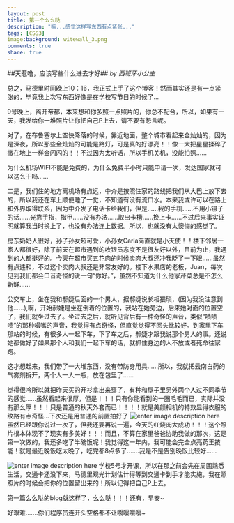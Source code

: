 ```yaml
---
layout: post
title: 第一个么么哒
description: "嘛...感觉这样写东西有点紧张..."
tags: [CSS3]
image:background: witewall_3.png
comments: true
share: true
---
```

##天惹噜，应该写些什么进去才好##
*by 西班牙小公主*

总之，马德里时间晚上10：16，我正式上手了这个博客！然而其实还是有一点紧张的，毕竟我上次写东西好像是在学校写节目的时候了...      
                    
9号晚上，离开帝都，本来想和你多照一点照片的，你总不配合，所以，如果有一天，我发给你一堆照片让你把自己P上去，请不要有怨言呢。
    
对了，在布鲁塞尔上空快降落的时候，靠近地面，整个城市看起来金灿灿的，因为是深夜，所以那些金灿灿的可能是路灯，可是真的好漂亮！！像一大把星星揉碎了撒在地上一样金闪闪的！！不过因为太听话，所以手机关机，没能拍照......
    
为什么机场WIFI不能是免费的，为什么免费半小时只能申请一次，发达国家就可以这么干吗......
    
二是，我们住的地方离机场有点远，中介是按照住家的路线把我们从大巴上放下去的，所以我还在车上顺便睡了一觉，不知道有没有流口水。本来我或许可以在路上和外界取得联系，因为中介发了电话卡给我们，但是......我的手机......不用小镊子的话......光靠手指，指甲......没有办法......取出卡槽......换上卡......不过后来事实证明就算我当时换上了，也没有办法连上数据。所以，也就没有太懊悔的感觉了。
    
房东奶奶人很好，孙子孙女超可爱，小孙女Carla简直就是小天使！！楼下邻居一家人都很好，除了前天在超市遇到的收银员态度不是很友好以外，目前为止，我遇到的人都挺好的。今天在超市买五花肉的时候卖肉大叔还冲我眨了一下眼......虽然有点违和，不过这个卖肉大叔还是非常友好的。楼下水果店的老板，Juan，每次见到我们都会口音奇怪的说一句“你好。”，虽然不知道为什么他家芹菜总是不怎么新鲜......
    
公交车上，坐在我和郝婕后面的一个男人，据郝婕说长相猥琐，(因为我没注意到他......),啊，开始郝婕是坐在倒着的位置的，我站在她旁边，后来她对面的位置空了，我们就坐过去了。坐过去之后，就听见背后有一种奇怪的声音，类似“啧啧啧”的那种嘬嘴的声音，我觉得有点奇怪，但直觉觉得不回头比较好。到家里下车那站的时候，有很多人一起下车，下了车之后，郝婕才跟我说那个男人的事。还说她都做好了如果那个人和我们一起下车的话，就抓住身边的人不放或者死命往家跑。
    
这才想起来，我们带了一大堆东西，没有带防身用具......所以，我就把云南白药的气雾剂拆开，两个人一人一瓶，放在包里了......
    
觉得很冷所以就把昨天买的开衫拿出来穿了，有种和屋子里另外两个人过不同季节的感觉......虽然看起来很厚，但是！！！只有你能看到的一圈毛毛而已，实际并没有那么厚！！！只是普通的秋天外套而已！！！！就是美颜相机的特效显得衣服的纹路有点奇怪...下次还是用普通的前置拍好了
![enter image description here](http://ww2.sinaimg.cn/mw690/6bfe8f1bgw1ew7a8eg4ozj20s411i7wh.jpg)
虽然已经跟你说过一次了，但我还要再说一遍，今天的红烧肉大成功！！！这个照片根本体现不了现实有多美好！！！而且，不算在家里爸爸协助我做的那次，这是第一次做的，我还多吃了半碗饭呢！我觉得这一年内，我可能会完全点亮药王技能！就是最近晚饭吃太晚了，吃完都8点多了.......我是不是告别晚饭比较好......

![enter image description here](http://ww4.sinaimg.cn/mw690/6bfe8f1bgw1ew7a8a7tz8j22yo1o0x6q.jpg)
学校5号才开课，所以在那之前会先在周围熟悉生活，交通卡还没下来，马德里观光计划估计得等到交通卡到手才能实施，我在照照片的时候会把你的位置留出来的！所以记得把自己P上去。
    
第一篇么么哒的blog就这样了，么么哒！！！还有，早安~
    
好艰难.......你们程序员连开头空格都不让嘤嘤嘤嘤~